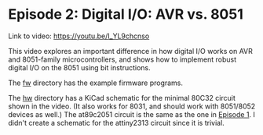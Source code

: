 # Episode 2: Digital I/O: AVR vs. 8051

Link to video: <https://youtu.be/I_YL9chcnso>

This video explores an important difference in how digital I/O works on AVR and 8051-family microcontrollers, and shows how to implement robust digital I/O on the 8051 using bit instructions.

The [fw](fw) directory has the example firmware programs.

The [hw](hw) directory has a KiCad schematic for the minimal 80C32 circuit shown in the video. (It also works for 8031, and should work with 8051/8052 devices as well.)  The at89c2051 circuit is the same as the one in [Episode 1](../Episode01).  I didn't create a schematic for the attiny2313 circuit since it is trivial.
